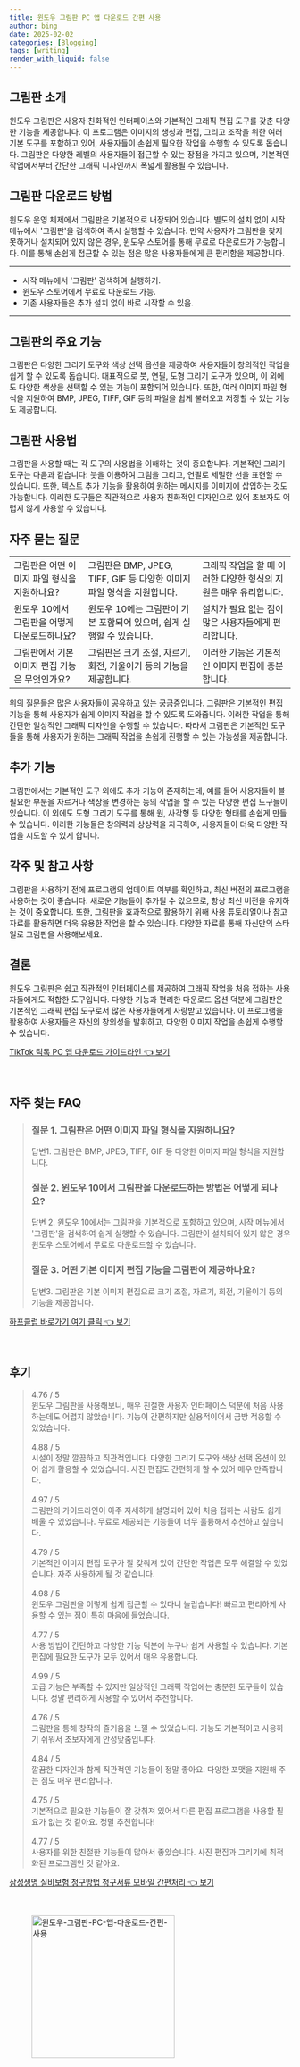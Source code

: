```yaml
---
title: 윈도우 그림판 PC 앱 다운로드 간편 사용
author: bing
date: 2025-02-02
categories: [Blogging]
tags: [writing]
render_with_liquid: false
---
```



<h2 id='그림판 소개'>그림판 소개</h2>

<p>윈도우 그림판은 사용자 친화적인 인터페이스와 기본적인 그래픽 편집 도구를 갖춘 다양한 기능을 제공합니다. 이 프로그램은 이미지의 생성과 편집, 그리고 조작을 위한 여러 기본 도구를 포함하고 있어, 사용자들이 손쉽게 필요한 작업을 수행할 수 있도록 돕습니다. 그림판은 다양한 레벨의 사용자들이 접근할 수 있는 장점을 가지고 있으며, 기본적인 작업에서부터 간단한 그래픽 디자인까지 폭넓게 활용될 수 있습니다.</p>

<h2 id='그림판 다운로드 방법'>그림판 다운로드 방법</h2>

<p>윈도우 운영 체제에서 그림판은 기본적으로 내장되어 있습니다. 별도의 설치 없이 시작 메뉴에서 '그림판'을 검색하여 즉시 실행할 수 있습니다. 만약 사용자가 그림판을 찾지 못하거나 설치되어 있지 않은 경우, 윈도우 스토어를 통해 무료로 다운로드가 가능합니다. 이를 통해 손쉽게 접근할 수 있는 점은 많은 사용자들에게 큰 편리함을 제공합니다.</p>

<hr />

<ul>
    <li>시작 메뉴에서 '그림판' 검색하여 실행하기.</li>
    <li>윈도우 스토어에서 무료로 다운로드 가능.</li>
    <li>기존 사용자들은 추가 설치 없이 바로 시작할 수 있음.</li>
</ul>

<hr />

<h2 id='그림판의 주요 기능'>그림판의 주요 기능</h2>

<p>그림판은 다양한 그리기 도구와 색상 선택 옵션을 제공하여 사용자들이 창의적인 작업을 쉽게 할 수 있도록 돕습니다. 대표적으로 붓, 연필, 도형 그리기 도구가 있으며, 이 외에도 다양한 색상을 선택할 수 있는 기능이 포함되어 있습니다. 또한, 여러 이미지 파일 형식을 지원하여 BMP, JPEG, TIFF, GIF 등의 파일을 쉽게 불러오고 저장할 수 있는 기능도 제공합니다.</p>

<h2 id='그림판 사용법'>그림판 사용법</h2>

<p>그림판을 사용할 때는 각 도구의 사용법을 이해하는 것이 중요합니다. 기본적인 그리기 도구는 다음과 같습니다: 붓을 이용하여 그림을 그리고, 연필로 세밀한 선을 표현할 수 있습니다. 또한, 텍스트 추가 기능을 활용하여 원하는 메시지를 이미지에 삽입하는 것도 가능합니다. 이러한 도구들은 직관적으로 사용자 친화적인 디자인으로 있어 초보자도 어렵지 않게 사용할 수 있습니다.</p>

<h2 id='자주 묻는 질문'>자주 묻는 질문</h2>

<table>
    <tr>
        <td>그림판은 어떤 이미지 파일 형식을 지원하나요?</td>
        <td>그림판은 BMP, JPEG, TIFF, GIF 등 다양한 이미지 파일 형식을 지원합니다.</td>
        <td>그래픽 작업을 할 때 이러한 다양한 형식의 지원은 매우 유리합니다.</td>
    </tr>
    <tr>
        <td>윈도우 10에서 그림판을 어떻게 다운로드하나요?</td>
        <td>윈도우 10에는 그림판이 기본 포함되어 있으며, 쉽게 실행할 수 있습니다.</td>
        <td>설치가 필요 없는 점이 많은 사용자들에게 편리합니다.</td>
    </tr>
    <tr>
        <td>그림판에서 기본 이미지 편집 기능은 무엇인가요?</td>
        <td>그림판은 크기 조절, 자르기, 회전, 기울이기 등의 기능을 제공합니다.</td>
        <td>이러한 기능은 기본적인 이미지 편집에 충분합니다.</td>
    </tr>
</table>

<p>위의 질문들은 많은 사용자들이 공유하고 있는 궁금증입니다. 그림판은 기본적인 편집 기능을 통해 사용자가 쉽게 이미지 작업을 할 수 있도록 도와줍니다. 이러한 작업을 통해 간단한 일상적인 그래픽 디자인을 수행할 수 있습니다. 따라서 그림판은 기본적인 도구들을 통해 사용자가 원하는 그래픽 작업을 손쉽게 진행할 수 있는 가능성을 제공합니다.</p>

<h2 id='추가 기능'>추가 기능</h2>

<p>그림판에서는 기본적인 도구 외에도 추가 기능이 존재하는데, 예를 들어 사용자들이 불필요한 부분을 자르거나 색상을 변경하는 등의 작업을 할 수 있는 다양한 편집 도구들이 있습니다. 이 외에도 도형 그리기 도구를 통해 원, 사각형 등 다양한 형태를 손쉽게 만들 수 있습니다. 이러한 기능들은 창의력과 상상력을 자극하여, 사용자들이 더욱 다양한 작업을 시도할 수 있게 합니다.</p>

<h2 id='각주 및 참고 사항'>각주 및 참고 사항</h2>

<p>그림판을 사용하기 전에 프로그램의 업데이트 여부를 확인하고, 최신 버전의 프로그램을 사용하는 것이 좋습니다. 새로운 기능들이 추가될 수 있으므로, 항상 최신 버전을 유지하는 것이 중요합니다. 또한, 그림판을 효과적으로 활용하기 위해 사용 튜토리얼이나 참고 자료를 활용하면 더욱 유용한 작업을 할 수 있습니다. 다양한 자료를 통해 자신만의 스타일로 그림판을 사용해보세요.</p>

<h2 id='결론'>결론</h2>

<p>윈도우 그림판은 쉽고 직관적인 인터페이스를 제공하여 그래픽 작업을 처음 접하는 사용자들에게도 적합한 도구입니다. 다양한 기능과 편리한 다운로드 옵션 덕분에 그림판은 기본적인 그래픽 편집 도구로서 많은 사용자들에게 사랑받고 있습니다. 이 프로그램을 활용하여 사용자들은 자신의 창의성을 발휘하고, 다양한 이미지 작업을 손쉽게 수행할 수 있습니다.</p>


<p><a class="click-button" title="TikTok 틱톡 PC 앱 다운로드 가이드라인" href="https://yellowplanner.github.io/posts/TikTok-%ED%8B%B1%ED%86%A1-PC-%EC%95%B1-%EB%8B%A4%EC%9A%B4%EB%A1%9C%EB%93%9C-%EA%B0%80%EC%9D%B4%EB%93%9C%EB%9D%BC%EC%9D%B8/" rel="dofollow">TikTok 틱톡 PC 앱 다운로드 가이드라인 👈 보기</a></p><br>
<h2 id='자주_찾는_FAQ'>자주 찾는 FAQ</h2>
<div itemscope="" itemtype="https://schema.org/FAQPage"> 
<blockquote> 
<div itemscope="" itemprop="mainEntity" itemtype="https://schema.org/Question"> 
<h3 itemprop="name">질문 1. 그림판은 어떤 이미지 파일 형식을 지원하나요? </h3> 
<div itemscope="" itemprop="acceptedAnswer" itemtype="https://schema.org/Answer"> 
<span itemprop="text"> 
<p>답변1. 그림판은 BMP, JPEG, TIFF, GIF 등 다양한 이미지 파일 형식을 지원합니다.</p> 
</span> 
</div> 
</div> 
<div itemscope="" itemprop="mainEntity" itemtype="https://schema.org/Question"> 
<h3 itemprop="name">질문 2. 윈도우 10에서 그림판을 다운로드하는 방법은 어떻게 되나요? </h3> 
<div itemscope="" itemprop="acceptedAnswer" itemtype="https://schema.org/Answer"> 
<span itemprop="text"> 
<p>답변 2. 윈도우 10에서는 그림판을 기본적으로 포함하고 있으며, 시작 메뉴에서 '그림판'을 검색하여 쉽게 실행할 수 있습니다. 그림판이 설치되어 있지 않은 경우 윈도우 스토어에서 무료로 다운로드할 수 있습니다.</p> 
</span> 
</div> 
</div> 
<div itemscope="" itemprop="mainEntity" itemtype="https://schema.org/Question"> 
<h3 itemprop="name">질문 3. 어떤 기본 이미지 편집 기능을 그림판이 제공하나요?</h3> 
<div itemscope="" itemprop="acceptedAnswer" itemtype="https://schema.org/Answer"> 
<span itemprop="text"> 
<p>답변3. 그림판은 기본 이미지 편집으로 크기 조절, 자르기, 회전, 기울이기 등의 기능을 제공합니다.</p> 
</span> 
</div> 
</div> 
</blockquote> 
</div>
<p><a class="click-button" title="하프클럽 바로가기 여기 클릭" href="https://yellowplanner.github.io/posts/%ED%95%98%ED%94%84%ED%81%B4%EB%9F%BD-%EB%B0%94%EB%A1%9C%EA%B0%80%EA%B8%B0-%EC%97%AC%EA%B8%B0-%ED%81%B4%EB%A6%AD/" rel="dofollow">하프클럽 바로가기 여기 클릭 👈 보기</a></p><br>
<h2 id='후기'>후기</h2>
<div itemscope itemtype="https://schema.org/Product">
  <blockquote>
  <div itemprop="review" itemscope itemtype="https://schema.org/Review">
      <div itemprop="reviewRating" itemscope itemtype="https://schema.org/Rating"> <span itemprop="ratingValue">4.76</span> / <span itemprop="bestRating">5</span> </div>
      <span itemprop="reviewBody">윈도우 그림판을 사용해보니, 매우 친절한 사용자 인터페이스 덕분에 처음 사용하는데도 어렵지 않았습니다. 기능이 간편하지만 실용적이어서 금방 적응할 수 있었습니다.</span>
  </div>
  <br>
  <div itemprop="review" itemscope itemtype="https://schema.org/Review">
      <div itemprop="reviewRating" itemscope itemtype="https://schema.org/Rating"> <span itemprop="ratingValue">4.88</span> / <span itemprop="bestRating">5</span> </div>
      <span itemprop="reviewBody">시설이 정말 깔끔하고 직관적입니다. 다양한 그리기 도구와 색상 선택 옵션이 있어 쉽게 활용할 수 있었습니다. 사진 편집도 간편하게 할 수 있어 매우 만족합니다.</span>
  </div>
  <br>
  <div itemprop="review" itemscope itemtype="https://schema.org/Review">
      <div itemprop="reviewRating" itemscope itemtype="https://schema.org/Rating"> <span itemprop="ratingValue">4.97</span> / <span itemprop="bestRating">5</span> </div>
      <span itemprop="reviewBody">그림판의 가이드라인이 아주 자세하게 설명되어 있어 처음 접하는 사람도 쉽게 배울 수 있었습니다. 무료로 제공되는 기능들이 너무 훌륭해서 추천하고 싶습니다.</span>
  </div>
  <br>
  <div itemprop="review" itemscope itemtype="https://schema.org/Review">
      <div itemprop="reviewRating" itemscope itemtype="https://schema.org/Rating"> <span itemprop="ratingValue">4.79</span> / <span itemprop="bestRating">5</span> </div>
      <span itemprop="reviewBody">기본적인 이미지 편집 도구가 잘 갖춰져 있어 간단한 작업은 모두 해결할 수 있었습니다. 자주 사용하게 될 것 같습니다.</span>
  </div>
  <br>
  <div itemprop="review" itemscope itemtype="https://schema.org/Review">
      <div itemprop="reviewRating" itemscope itemtype="https://schema.org/Rating"> <span itemprop="ratingValue">4.98</span> / <span itemprop="bestRating">5</span> </div>
      <span itemprop="reviewBody">윈도우 그림판을 이렇게 쉽게 접근할 수 있다니 놀랍습니다! 빠르고 편리하게 사용할 수 있는 점이 특히 마음에 들었습니다.</span>
  </div>
  <br>
  <div itemprop="review" itemscope itemtype="https://schema.org/Review">
      <div itemprop="reviewRating" itemscope itemtype="https://schema.org/Rating"> <span itemprop="ratingValue">4.77</span> / <span itemprop="bestRating">5</span> </div>
      <span itemprop="reviewBody">사용 방법이 간단하고 다양한 기능 덕분에 누구나 쉽게 사용할 수 있습니다. 기본 편집에 필요한 도구가 모두 있어서 매우 유용합니다.</span>
  </div>
  <br>
  <div itemprop="review" itemscope itemtype="https://schema.org/Review">
      <div itemprop="reviewRating" itemscope itemtype="https://schema.org/Rating"> <span itemprop="ratingValue">4.99</span> / <span itemprop="bestRating">5</span> </div>
      <span itemprop="reviewBody">고급 기능은 부족할 수 있지만 일상적인 그래픽 작업에는 충분한 도구들이 있습니다. 정말 편리하게 사용할 수 있어서 추천합니다.</span>
  </div>
  <br>
  <div itemprop="review" itemscope itemtype="https://schema.org/Review">
      <div itemprop="reviewRating" itemscope itemtype="https://schema.org/Rating"> <span itemprop="ratingValue">4.76</span> / <span itemprop="bestRating">5</span> </div>
      <span itemprop="reviewBody">그림판을 통해 창작의 즐거움을 느낄 수 있었습니다. 기능도 기본적이고 사용하기 쉬워서 초보자에게 안성맞춤입니다.</span>
  </div>
  <br>
  <div itemprop="review" itemscope itemtype="https://schema.org/Review">
      <div itemprop="reviewRating" itemscope itemtype="https://schema.org/Rating"> <span itemprop="ratingValue">4.84</span> / <span itemprop="bestRating">5</span> </div>
      <span itemprop="reviewBody">깔끔한 디자인과 함께 직관적인 기능들이 정말 좋아요. 다양한 포맷을 지원해 주는 점도 매우 편리합니다.</span>
  </div>
  <br>
  <div itemprop="review" itemscope itemtype="https://schema.org/Review">
      <div itemprop="reviewRating" itemscope itemtype="https://schema.org/Rating"> <span itemprop="ratingValue">4.75</span> / <span itemprop="bestRating">5</span> </div>
      <span itemprop="reviewBody">기본적으로 필요한 기능들이 잘 갖춰져 있어서 다른 편집 프로그램을 사용할 필요가 없는 것 같아요. 정말 추천합니다!</span>
  </div>
  <br>
  <div itemprop="review" itemscope itemtype="https://schema.org/Review">
      <div itemprop="reviewRating" itemscope itemtype="https://schema.org/Rating"> <span itemprop="ratingValue">4.77</span> / <span itemprop="bestRating">5</span> </div>
      <span itemprop="reviewBody">사용자를 위한 친절한 기능들이 많아서 좋았습니다. 사진 편집과 그리기에 최적화된 프로그램인 것 같아요.</span>
  </div>
  </blockquote>
</div>
<p><a class="click-button" title="삼성생명 실비보험 청구방법 청구서류 모바일 간편처리" href="https://yellowplanner.github.io/posts/%EC%82%BC%EC%84%B1%EC%83%9D%EB%AA%85-%EC%8B%A4%EB%B9%84%EB%B3%B4%ED%97%98-%EC%B2%AD%EA%B5%AC%EB%B0%A9%EB%B2%95-%EC%B2%AD%EA%B5%AC%EC%84%9C%EB%A5%98-%EB%AA%A8%EB%B0%94%EC%9D%BC-%EA%B0%84%ED%8E%B8%EC%B2%98%EB%A6%AC/" rel="dofollow">삼성생명 실비보험 청구방법 청구서류 모바일 간편처리 👈 보기</a></p><br>
<figure class="image"><img src="https://yellowplanner.github.io/assets/img/thumbnail/윈도우-그림판-PC-앱-다운로드-간편-사용.webp" alt="윈도우-그림판-PC-앱-다운로드-간편-사용" width="256" height="256"></figure>